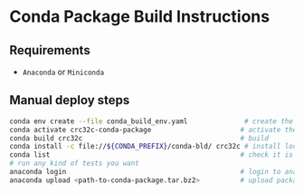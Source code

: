# Conda Package Build Instructions

## Requirements

- `Anaconda` or `Miniconda`

## Manual deploy steps

```bash
conda env create --file conda_build_env.yaml              # create the build env
conda activate crc32c-conda-package                      # activate the env
conda build crc32c                                       # build
conda install -c file://${CONDA_PREFIX}/conda-bld/ crc32c # install locally
conda list                                               # check it is installed
# run any kind of tests you want
anaconda login                                           # login to anaconda
anaconda upload <path-to-conda-package.tar.bz2>          # upload package
```
